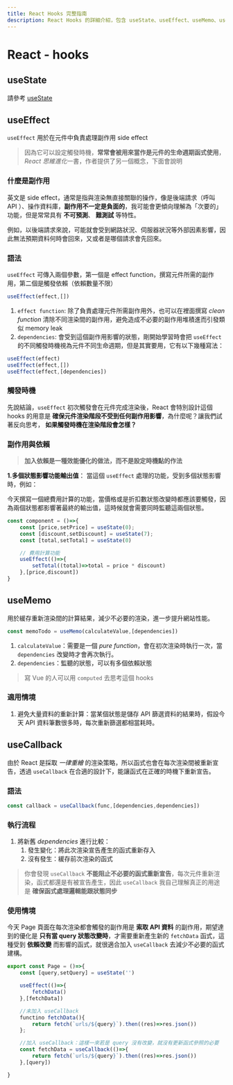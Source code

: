 ```yaml
---
title: React Hooks 完整指南
description: React Hooks 的詳細介紹，包含 useState、useEffect、useMemo、useCallback 的使用方法、觸發時機、適用情境以及最佳實踐建議
---
```


# React - hooks


## useState

請參考 [useState](/docs/react/useState)

## useEffect

`useEffect` 用於在元件中負責處理副作用 side effect 

> 因為它可以設定觸發時機，**常常會被用來當作是元件的生命週期函式使用**，*React 思維進化*一書，作者提供了另一個概念，下面會說明

### 什麼是副作用 
英文是 side effect，通常是指與渲染無直接關聯的操作，像是後端請求（呼叫 API ）、操作資料庫，**副作用不一定是負面的**，我可能會更傾向理解為「次要的」功能，但是常常具有 **不可預測**、 **難測試** 等特性。

例如，以後端請求來說，可能就會受到網路狀況、伺服器狀況等外部因素影響，因此無法預期資料何時會回來，又或者是哪個請求會先回來。

### 語法
`useEffect` 可傳入兩個參數，第一個是 effect function，撰寫元件所需的副作用，第二個是觸發依賴（依賴數量不限）

```jsx
useEffect(effect,[])
```

1. `effect function`: 除了負責處理元件所需副作用外，也可以在裡面撰寫 *clean function* 清除不同渲染間的副作用，避免造成不必要的副作用堆積進而引發類似 memory leak 
2. `dependencies`: 會受到這個副作用影響的狀態，剛開始學習時會把 `useEffect` 的不同觸發時機視為元件不同生命週期，但是其實要用，它有以下幾種寫法：

```jsx
useEffect(effect)
useEffect(effect,[])
useEffect(effect,[dependencies])
```

### 觸發時機
先說結論，`useEffect` 初次觸發會在元件完成渲染後，React 會特別設計這個 hooks 的用意是 **確保元件渲染階段不受到任何副作用影響**，為什麼呢？讓我們試著反向思考， **如果觸發時機在渲染階段會怎樣？**


### 副作用與依賴

> **加入依賴是一種效能優化的做法，而不是設定時機點的作法**

**1.多個狀態影響功能輸出值**：
當這個 `useEffect` 處理的功能，受到多個狀態影響時，例如：

今天撰寫一個總費用計算的功能，當價格或是折扣數狀態改變時都應該要觸發，因為兩個狀態都影響著最終的輸出值，這時候就會需要同時監聽這兩個狀態。

```jsx
const component = ()=>{
	const [price,setPrice] = useState(0);
	const [discount,setDiscount] = useState(7);
	const [total,setTotal] = useState(0)

	// 費用計算功能
	useEffect(()=>{
		setTotal((total)=>total = price * discount)
	},[price,discount])
}
```

## useMemo

用於緩存重新渲染間的計算結果，減少不必要的渲染，進一步提升網站性能。

```jsx
const memoTodo = useMemo(calculateValue,[dependencies])	
```

1. `calculateValue`：需要是一個 *pure function*，會在初次渲染時執行一次，當 `dependencies` 改變時才會再次執行。
2. `dependencies`：監聽的狀態，可以有多個依賴狀態

> 寫 Vue 的人可以用 `computed` 去思考這個 hooks


### 適用情境
1. 避免大量資料的重新計算：當某個狀態是儲存 API 篩選資料的結果時，假設今天 API 資料筆數很多時，每次重新篩選都相當耗時。

## useCallback

由於 React 是採取 *一律重繪* 的渲染策略，所以函式也會在每次渲染間被重新宣告，透過 `useCallback` 在合適的設計下，能讓函式在正確的時機下重新宣告。

### 語法
```jsx
const callback = useCallback(func,[dependencies,dependencies])
```

### 執行流程
1. 將新舊 *dependencies* 進行比較：
	1. 發生變化：將此次渲染宣告產生的函式重新存入
	2. 沒有發生：緩存前次渲染的函式

> 你會發現 `useCallback` **不能阻止不必要的函式重新宣告**，每次元件重新渲染，函式都還是有被宣告產生，因此 `useCallback` 我自己理解真正的用途是 **確保函式處理邏輯能跟狀態同步**

### 使用情境

今天 Page 頁面在每次渲染都會觸發的副作用是 **索取 API 資料** 的副作用，期望達到的優化是 **只有當 query 狀態改變時**，才需要重新產生新的 `fetchData` 函式，這種受到 **依賴改變** 而影響的函式，就很適合加入 `useCallback` 去減少不必要的函式建構。

```jsx
export const Page = ()=>{
	const [query,setQuery] = useState('')

	useEffect(()=>{
		fetchData()
	},[fetchData])

	//未加入 useCallback
	functino fetchData(){
		return fetch(`urls/${query}`).then((res)=>res.json())		
	};

	//加入 useCallback：這樣一來若是 query 沒有改變，就沒有更新函式參照的必要
	const fetchData = useCallback(()=>{
		return fetch(`urls/${query}`).then((res)=>res.json())
	},[query])

}
```

